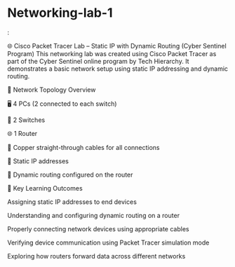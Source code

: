 # Networking-lab-1
:

🌐 Cisco Packet Tracer Lab – Static IP with Dynamic Routing (Cyber Sentinel Program)
This networking lab was created using Cisco Packet Tracer as part of the Cyber Sentinel online program by Tech Hierarchy. It demonstrates a basic network setup using static IP addressing and dynamic routing.

🔧 Network Topology Overview

🖥 4 PCs (2 connected to each switch)

🔀 2 Switches

🌐 1 Router

🔌 Copper straight-through cables for all connections

🧠 Static IP addresses

🔄 Dynamic routing configured on the router


🧠 Key Learning Outcomes

Assigning static IP addresses to end devices

Understanding and configuring dynamic routing on a router

Properly connecting network devices using appropriate cables

Verifying device communication using Packet Tracer simulation mode

Exploring how routers forward data across different networks

